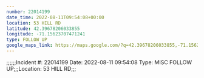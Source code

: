```yaml
---
number: 22014199
date_time: 2022-08-11T09:54:08+00:00
location: 53 HILL RD
latitude: 42.39678206033855
longitude: -71.15623707471241
type: FOLLOW UP
google_maps_link: https://maps.google.com/?q=42.39678206033855,-71.15623707471241
---
```


;;;;;;Incident #: 22014199  Date: 2022-08-11 09:54:08   Type: MISC FOLLOW UP;;;Location: 53 HILL RD;;;
